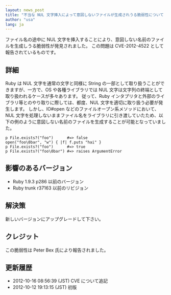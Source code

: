 ```yaml
---
layout: news_post
title: "不当な NUL 文字挿入によって意図しないファイルが生成されうる脆弱性について (CVE-2012-4522)"
author: "usa"
lang: ja
---
```


ファイル名の途中に NUL 文字を挿入することにより、意図しない名前のファイルを生成しうる脆弱性が発見されました。 この問題は
CVE-2012-4522 として報告されているものです。

## 詳細

Ruby は NUL 文字を通常の文字と同様に String の一部として取り扱うことができますが、一方で、OS や各種ライブラリでは NUL
文字は文字列の終端として取り扱われるケースが多々あります。 従って、Ruby
インタプリタと外部のライブラリ等とのやり取りに際しては、都度、NUL 文字を適切に取り扱う必要が発生します。 しかし、IO#open
などのファイルオープン系メソッドにおいて、NUL
文字を処理しないままファイル名をライブラリに引き渡していたため、以下の例のように意図しない名前のファイルを生成することが可能となっていました。

    p File.exists?("foo")      #=> false
    open("foo\0bar", "w") { |f| f.puts "hai" }
    p File.exists?("foo")      #=> true
    p File.exists?("foo\0bar") #=> raises ArgumentError

## 影響のあるバージョン

* Ruby 1.9.3 p286 以前のバージョン
* Ruby trunk r37163 以前のリビジョン

## 解決策

新しいバージョンにアップグレードして下さい。

## クレジット

この脆弱性は Peter Bex 氏により報告されました。

## 更新履歴

* 2012-10-16 08:56:39 (JST) CVE について追記
* 2012-10-12 19:13:15 (JST) 初版

